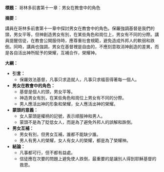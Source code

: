 **標題：** 哥林多前書第十一章：男女在教會中的角色

**摘要：**

講員在哥林多前書第十一章中探討男女在教會中的角色。保羅強調基督是我們的頭，男女平等，但神創造男女有別，在某些角色和崗位上，男女有不同的分際。講員提醒信徒，在教會公開服侍時，應尊重社會規範，避免造成外邦人的軟弱和跌倒。同時，講員也強調，男女在基督裡是自由的，不應刻意取消神創造的差異，而是各自活出神所賦予的榮耀，互補合作，榮耀神。

**大綱：**

* **引言：**
    * 保羅效法基督，凡事只求造就人，凡事只求福音得著每一個人。
* **男女在教會中的角色：**
    * 基督是個人的頭，男女平等。
    * 神造男女有別，在某些角色和崗位上男女有不同的分際。
    * 男人應活出神的形象和榮耀，女人應活出神的榮耀。
* **蒙頭的意義：**
    * 女人蒙頭是權柄的記號，表示順服神和男人。
    * 蒙頭不是為了貶低女人，而是為了避免外邦人的誤解和跌倒。
* **男女互補：**
    * 男女有別，但男女互補，誰都不能缺少誰。
    * 男人有男人的榮耀，女人有女人的榮耀，都是為了榮耀神。
* **結論：**
    * 凡事都可行，但不都有益處。
    * 信徒應在次要的問題上避免使人跌倒，最重要的是讓別人得到耶穌基督的救恩。